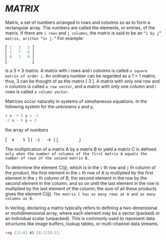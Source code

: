 # *MATRIX*

Matrix, a set of numbers arranged in rows and columns so as to form a rectangular array. The numbers are called the elements, or entries, of the matrix.
If there are `i rows` and `j columns`, the matrix is said to be an `“i by j” matrix, written “i× j.”` For example:

```verilog
⎡ 1   3   5 ⎤ 
⎢ 2   7   8 ⎥ 
⎢ 6   1   9 ⎥ 
⎣           ⎦ 
```

is a 3 × 3 matrix. A matrix with i rows and i columns is called `a square matrix of order i`. An ordinary number can be regarded as a 1 × 1 matrix; 
thus, 3 can be thought of as the matrix [ 3 ]. A matrix with only one row and n columns is called `a row vector`, and a matrix with only one column and i rows 
is called `a column vector`.

Matrices occur naturally in systems of simultaneous equations. In the following system for the unknowns x and y,
```verilog
4 x  + 5 y = -2
-2 x - 6 y = 3 
```

the array of numbers

``` ⎡  4    5 ⎤ ```
``` ⎢ -2   -6 ⎥ ```
``` ⎣         ⎦ ```

The multiplication of a matrix A by a matrix B to yield a matrix C is defined 
`only when the number of columns of the first matrix A equals the number of rows of the second matrix B.`

To determine the element C(ij), which is in the `i` th row and `j` th column of the product, the first element in the `i` th row of A is multiplied by the first element in the `j` th column of B, the second element in the row by the second element in the column, and so on until the last element in the row is multiplied by the last element of the column; 
the sum of all these products gives the element C(ij).
`The matrix C has as many rows as A and as many columns as B.`

In Verilog, declaring a matrix typically refers to defining a two-dimensional or multidimensional array, where each element may be a vector (packed) or an individual scalar (unpacked). This is commonly used to represent data structures like image buffers, lookup tables, or multi-channel data streams.

```verilog
reg [15:0] A1 [0:2][0:2];
```

